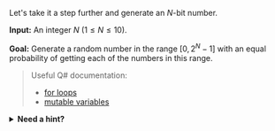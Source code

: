 Let's take it a step further and generate an $N$-bit number.

**Input:** An integer $N$ ($1 \le N \le 10$).

**Goal:** Generate a random number in the range $[0, 2^N - 1]$ with an equal probability of getting each of the numbers in this range.

> Useful Q# documentation:
>
> * <a href="https://learn.microsoft.com/azure/quantum/user-guide/language/expressions/iterations" target="_blank">for loops</a>
> * <a href="https://learn.microsoft.com/azure/quantum/user-guide/language/typesystem/immutability" target="_blank">mutable variables</a>

<details>
  <summary><b>Need a hint?</b></summary>
  Remember that you can use previously defined operations to implement your solution. For convenience, the <b>RandomBit</b> operation is already available for you to use in this exercise.
</details>
